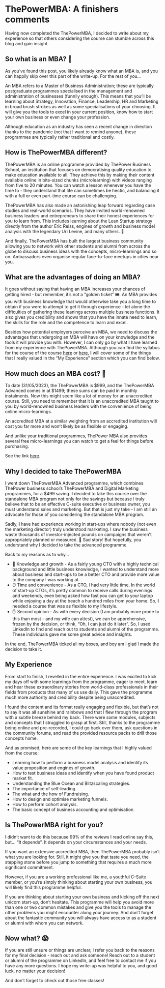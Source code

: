 # ThePowerMBA: A finishers comments
 
Having now completed the ThePowerMBA, I decided to write about my experience so that others considering the course can stumble across this blog and gain insight. 
 
## So what is an MBA? 🤔
As you’ve found this post, you likely already know what an MBA is, and you can happily skip over this part of the write-up. For the rest of you… 
 
An MBA refers to a Master of Business Administration; these are typically postgraduate programmes specialised in the management and administration of businesses (funnily enough). This means that you’ll be learning about Strategy, Innovation, Finance, Leadership, HR and Marketing in broad brush strokes as well as some specialisations of your choosing. It will give you the tools to excel in your current position, know how to start your own business or even change your profession. 
 
Although education as an industry has seen a recent change in direction thanks to the pandemic (not that I want to remind anyone), these programmes are typically rather traditional and costly. 
 
## How is ThePowerMBA different? 
ThePowerMBA is an online programme provided by ThePower Business School, an institution that focuses on democratising quality education to make education available to all. They achieve this by making their content available online in bite-sized chunks (microlearning) with videos ranging from five to 20 minutes. You can watch a lesson whenever you have the time to - they understand that life can sometimes be hectic, and balancing it with a full or even part-time course can be challenging. 
 
ThePowerMBA has also made an astonishing leap forward regarding case studies and real-world scenarios. They have invited world-renowned business leaders and entrepreneurs to share their honest experiences for you to learn from. This includes learning about the Lean Startup strategy directly from the author Eric Reiss, engines of growth and business model analysis with the legendary Uri Levine, and many others. 🤯
 
And finally, ThePowerMBA has built the largest business community allowing you to network with other students and alumni from across the globe to discuss business ideas with the concepts, micro-learnings and so on. Ambassadors even organise regular face-to-face meetups in cities near you. 
 
## What are the advantages of doing an MBA?
It goes without saying that having an MBA increases your chances of getting hired - but remember, it’s not a “golden ticket” 🎟️. An MBA provides you with business knowledge that would otherwise take you a long time to obtain if you were to attempt to get it through experience - let alone the difficulties of gathering these leanings across multiple business functions. It also gives you credibility and shows that you have the innate need to learn, the skills for the role and the competence to learn and excel. 
 
Besides how potential employers perceive an MBA, we need to discuss the advantages that undergoing an MBA will have on your knowledge and the tools it will provide you with. However, I can only go by what I have learned from my experience with ThePowerMBA. Although you can find the syllabus for the course of the course [here](https://www.thepowermba.com/en/thepowermba) or [here](https://www.thepowermba.com/en/thepowermba-advanced), I will cover some of the things that I really valued in the “My Experience” section which you can find below. 



## How much does an MBA cost? 💸
 
To date (31/05/2023), the ThePowerMBA is $999, and the ThePowerMBA Advanced comes in at $1499; these sums can be paid in monthly instalments. Now this might seem like a lot of money for an unaccredited course. Still, you need to remember that it is an unaccredited MBA taught to you by world-renowned business leaders with the convenience of being online micro-learnings. 
 
An accredited MBA at a similar weighting from an accredited institution will cost you far more and won’t likely be as flexible or engaging. 
 
And unlike your traditional programmes, ThePower MBA also provides several free micro-learnings you can watch to get a feel for things before purchasing. 



See the link [here](https://www.thepowermba.com/en/free-training).
 
## Why I decided to take ThePowerMBA
 
I went down ThePowerMBA Advanced programme, which combines ThePower business school’s ThePowerMBA and Digital Marketing programmes, for a $499 saving. I decided to take this course over the standalone MBA program not only for the savings but because I truly believe that to be an effective C-suite executive or business owner, you must understand sales and marketing. But that is just my take - I am still an advocate for those of you considering the standalone MBA program. 
 
Sadly, I have had experience working in start-ups where nobody (not even the marketing director) truly understood marketing. I saw the business waste thousands of investor-injected pounds on campaigns that weren’t appropriately planned or measured. 🤮 Sad story! But hopefully, you understand why I decided to take the advanced programme. 
 
Back to my reasons as to why…
 
* 🧠 Knowledge and growth - As a fairly young CTO with a highly technical background and little business knowledge, I wanted to understand more about business and start-ups to be a better CTO and provide more value to the company I was working at.
* ⏰ Time and convenience - As a CTO, I had very little time. In the world of start-up CTOs, it’s pretty common to receive calls during evenings and weekends, even being asked how fast you can get to your laptop while enjoying a day at the beach a hundred miles from your home. So, I needed a course that was as flexible to my lifestyle. 
* ✋ Second opinion - As with every decision (I am probably more prone to this than most - and my wife can attest), we can be apprehensive, frozen by the decision, or think, “Oh, I can just do it later”. So, I used LinkedIn to find and reach out to students and alumni of the programme. These individuals gave me some great advice and insights.
 
In the end, ThePowerMBA ticked all my boxes, and boy am I glad I made the decision to take it.
 
## My Experience 
 
From start to finish, I revelled in the entire experience. I was excited to kick my days off with some learnings from the programme, eager to meet, learn and hear these extraordinary stories from world-class professionals in their fields from products that many of us use daily. This gave the programme much more authority and credibility despite being unaccredited. 
 
I found the content and its format really engaging and flexible, but that’s not to say it was all sunshine and rainbows and that I flew through the program with a subtle breeze behind my back. There were some modules, subjects and concepts that I struggled to grasp at first. Still, thanks to the programme being online and pre-recorded, I could go back over them, ask questions in the community forums, and read the provided resource packs to drill those concepts home. 
 
And as promised, here are some of the key learnings that I highly valued from the course:
 
* Learning how to perform a business model analysis and identify its value proposition and engines of growth. 
* How to test business ideas and identify when you have found product market fit. 
* Understanding the Blue Ocean and Blitzscaling strategies.
* The importance of self-leading. 
* The what and the how of Fundraising. 
* How to design and optimise marketing funnels. 
* How to perform cohort analysis. 
* The basic concept of business accounting and optimisation. 
 
## Is ThePowerMBA right for you?
 
I didn’t want to do this because 99% of the reviews I read online say this, but… “It depends”. It depends on your circumstances and your needs.
 
If you want an extensive accredited MBA, then ThePowerMBA probably isn’t what you are looking for. Still, it might give you that taste you need, the stepping stone before you jump to something that requires a much more significant commitment. 
 
However, if you are a working professional like me, a youthful C-Suite member, or you’re simply thinking about starting your own business, you will likely find this programme helpful. 
 
If you are thinking about starting your own business and kicking off the next unicorn start-up, don’t hesitate. This programme will help you avoid more than one or two common mistakes and give you the tools to manage the other problems you might encounter along your journey. And don’t forget about the fantastic community you will always have access to as a student or alumni with whom you can network. 
 
## Now what? 😱
 
If you are still unsure or things are unclear, I refer you back to the reasons for my final decision - reach out and ask someone! Reach out to a student or alumni of the programme on LinkedIn, and feel free to contact me if you have any more questions. I hope my write-up was helpful to you, and good luck, no matter your decision! 
 
And don’t forget to check out those free classes!
